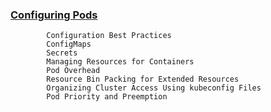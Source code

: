 ###  [Configuring Pods](https://kubernetes.io/docs/concepts/configuration/)

```
        Configuration Best Practices
        ConfigMaps
        Secrets
        Managing Resources for Containers
        Pod Overhead
        Resource Bin Packing for Extended Resources
        Organizing Cluster Access Using kubeconfig Files
        Pod Priority and Preemption

```

